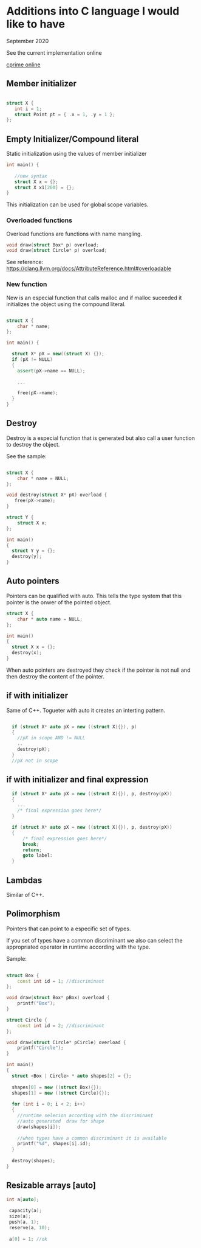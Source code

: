 # Additions into C language I would like to have

September 2020

See the current implementation online  

[cprime online](/web2/cprime.html)


## Member initializer

```cpp

struct X {
   int i = 1;
   struct Point pt = { .x = 1, .y = 1 };
};

```

## Empty Initializer/Compound literal

Static initialization using the values of member initializer

```cpp
int main() {
   
   //new syntax
   struct X x = {};       
   struct X x1[200] = {};   
}

```
This initialization can be used for global scope variables.


### Overloaded functions

Overload functions are functions with name mangling. 

```cpp
void draw(struct Box* p) overload;
void draw(struct Circle* p) overload;
```


See reference:
https://clang.llvm.org/docs/AttributeReference.html#overloadable



### New function

New is an especial function that calls malloc and if malloc suceeded
it  initializes the object using the compound literal.

```cpp

struct X {
    char * name;
};

int main() {

  struct X* pX = new((struct X) {});
  if (pX != NULL)
  {
    assert(pX->name == NULL);
    
    ...

    free(pX->name);
  }
}

```

## Destroy
Destroy is a especial function that is generated but also call
a user function to destroy the object.

See the sample:

```cpp

struct X {
    char * name = NULL;
};

void destroy(struct X* pX) overload {
   free(pX->name);
}

struct Y {
    struct X x;
};

int main()
{
  struct Y y = {};
  destroy(y);
}

```


## Auto pointers

Pointers can be qualified with auto. This tells the type system
that this pointer is the onwer of the pointed object.


```cpp
struct X {
    char * auto name = NULL;
};

int main()
{
  struct X x = {};
  destroy(x);
}

```

When auto pointers are destroyed they check if the pointer is not null
and then destroy the content  of the pointer.

## if with initializer 
Same of C++.  Togueter with auto it creates an interting pattern.

```cpp

  if (struct X* auto pX = new ((struct X){}), p)
  {
    //pX in scope AND != NULL
    ..
    destroy(pX);
  }
  //pX not in scope

````

## if with initializer  and final expression


```cpp
  if (struct X* auto pX = new ((struct X){}), p, destroy(pX))
  {
    ...
    /* final expression goes here*/
  }

  if (struct X* auto pX = new ((struct X){}), p, destroy(pX))
  {
      /* final expression goes here*/
      break;
      return;
      goto label:
  }


````

## Lambdas 
Similar of C++.

## Polimorphism

Pointers that can point to a especific set of types.

If you set of types have a common discriminant we also can 
select the appropriated operator in runtime according with the type.

Sample:
```cpp
 
struct Box {
    const int id = 1; //discriminant
};

void draw(struct Box* pBox) overload {
    printf("Box");
}

struct Circle {
    const int id = 2; //discriminant
};

void draw(struct Circle* pCircle) overload {
    printf("Circle");
}

int main()
{
  struct <Box | Circle> * auto shapes[2] = {};
  
  shapes[0] = new ((struct Box){});
  shapes[1] = new ((struct Circle){});
  
  for (int i = 0; i < 2; i++)
  {    
    //runtime selecion according with the discriminant
    //auto generated  draw for shape
    draw(shapes[i]); 
    
    //when types have a common discriminant it is available
    printf("%d", shapes[i].id);
  }
  
  destroy(shapes);
}

```

## Resizable arrays [auto]


```cpp
int a[auto];
 
 capacity(a);
 size(a);
 push(a, 1);
 reserve(a, 10);
 
 a[0] = 1; //ok
 
```



